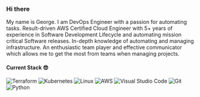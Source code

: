 ### Hi there

My name is George. I am DevOps Engineer with a passion for automating tasks. 
Result-driven AWS Certified Cloud Engineer with 5+ years of experience in Software Development Lifecycle and automating mission critical Software releases.
In-depth knowledge of automating and managing infrastructure. 
An enthusiastic team player and effective communicator which allows me to get the most from teams when managing projects.


#### Current Stack 😎
![Terraform](https://img.shields.io/badge/Terraform-7B42BC?style=for-the-badge&logo=terraform&logoColor=white)
![Kubernetes](https://img.shields.io/badge/Kubernetes-3970e4?style=for-the-badge&logo=kubernetes&logoColor=white)
![Linux](https://img.shields.io/badge/Linux-808080?style=for-the-badge&logo=linux&logoColor=white)
![AWS](https://img.shields.io/badge/AWS-FF9900?style=for-the-badge&logo=amazon%20aws&logoColor=white)
![Visual Studio Code](https://img.shields.io/badge/Visual_Studio_Code-0078D4?style=for-the-badge&logo=visual%20studio%20code&logoColor=white)
![Git](https://img.shields.io/badge/Git-F05032?style=for-the-badge&logo=git&logoColor=white)
![Python](https://img.shields.io/badge/Python-3776AB?style=for-the-badge&logo=python&logoColor=white)

<!--
**georgetoolit1/georgetoolit1** is a ✨ _special_ ✨ repository because its `README.md` (this file) appears on your GitHub profile.

Here are some ideas to get you started:

- 🔭 I’m currently working on ...
- 🌱 I’m currently learning ...
- 👯 I’m looking to collaborate on ...
- 🤔 I’m looking for help with ...
- 💬 Ask me about ...
- 📫 How to reach me: ...
- 😄 Pronouns: ...
- ⚡ Fun fact: ...
-->
